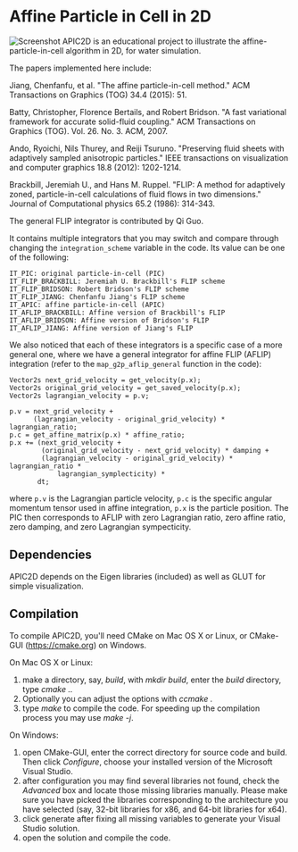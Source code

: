 Affine Particle in Cell in 2D
================
![Screenshot](http://www.cs.columbia.edu/cg/raymond/apic2d.jpg)
APIC2D is an educational project to illustrate the affine-particle-in-cell algorithm in 2D, for water simulation.

The papers implemented here include:

Jiang, Chenfanfu, et al. "The affine particle-in-cell method." ACM Transactions on Graphics (TOG) 34.4 (2015): 51.

Batty, Christopher, Florence Bertails, and Robert Bridson. "A fast variational framework for accurate solid-fluid coupling." ACM Transactions on Graphics (TOG). Vol. 26. No. 3. ACM, 2007.

Ando, Ryoichi, Nils Thurey, and Reiji Tsuruno. "Preserving fluid sheets with adaptively sampled anisotropic particles." IEEE transactions on visualization and computer graphics 18.8 (2012): 1202-1214.

Brackbill, Jeremiah U., and Hans M. Ruppel. "FLIP: A method for adaptively zoned, particle-in-cell calculations of fluid flows in two dimensions." Journal of Computational physics 65.2 (1986): 314-343.

The general FLIP integrator is contributed by Qi Guo.

It contains multiple integrators that you may switch and compare through changing the `integration_scheme` variable in the code. Its value can be one of the following:
```
IT_PIC: original particle-in-cell (PIC)
IT_FLIP_BRACKBILL: Jeremiah U. Brackbill's FLIP scheme
IT_FLIP_BRIDSON: Robert Bridson's FLIP scheme
IT_FLIP_JIANG: Chenfanfu Jiang's FLIP scheme
IT_APIC: affine particle-in-cell (APIC)
IT_AFLIP_BRACKBILL: Affine version of Brackbill's FLIP
IT_AFLIP_BRIDSON: Affine version of Bridson's FLIP
IT_AFLIP_JIANG: Affine version of Jiang's FLIP
```

We also noticed that each of these integrators is a specific case of a more general one, where we have a general integrator for affine FLIP (AFLIP) integration (refer to the `map_g2p_aflip_general` function in the code):
```
Vector2s next_grid_velocity = get_velocity(p.x);
Vector2s original_grid_velocity = get_saved_velocity(p.x);
Vector2s lagrangian_velocity = p.v;

p.v = next_grid_velocity +
      (lagrangian_velocity - original_grid_velocity) * lagrangian_ratio;
p.c = get_affine_matrix(p.x) * affine_ratio;
p.x += (next_grid_velocity +
        (original_grid_velocity - next_grid_velocity) * damping +
        (lagrangian_velocity - original_grid_velocity) * lagrangian_ratio *
            lagrangian_symplecticity) *
       dt;
```
where `p.v` is the Lagrangian particle velocity, `p.c` is the specific angular momentum tensor used in affine integration, `p.x` is the particle position. The PIC then corresponds to AFLIP with zero Lagrangian ratio, zero affine ratio, zero damping, and zero Lagrangian sympecticity.

Dependencies
--------------------
APIC2D depends on the Eigen libraries (included) as well as GLUT for simple visualization.

Compilation
-----------------
To compile APIC2D, you'll need CMake on Mac OS X or Linux, or CMake-GUI (https://cmake.org) on Windows.

On Mac OS X or Linux:
1. make a directory, say, *build*, with *mkdir build*, enter the *build* directory, type *cmake ..*
2. Optionally you can adjust the options with *ccmake .*
3. type *make* to compile the code. For speeding up the compilation process you may use *make -j*.

On Windows:
1. open CMake-GUI, enter the correct directory for source code and build. Then click *Configure*, choose your installed version of the Microsoft Visual Studio.
2. after configuration you may find several libraries not found, check the *Advanced* box and locate those missing libraries manually. Please make sure you have picked the libraries corresponding to the architecture you have selected (say, 32-bit libraries for x86, and 64-bit libraries for x64).
3. click generate after fixing all missing variables to generate your Visual Studio solution.
4. open the solution and compile the code.
